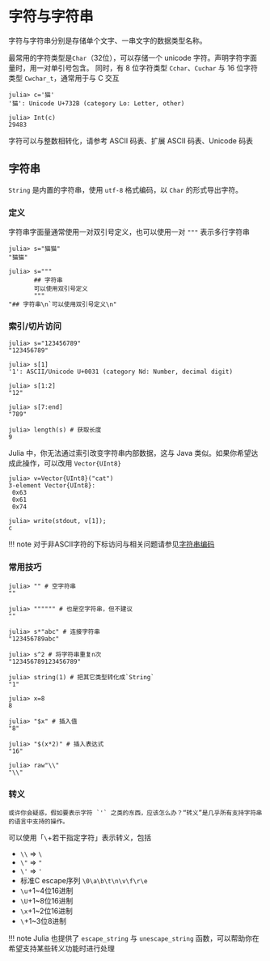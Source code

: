 # 字符与字符串
字符与字符串分别是存储单个文字、一串文字的数据类型名称。

最常用的字符类型是`Char`（32位），可以存储一个 unicode 字符。声明字符字面量时，用一对单引号包含。
同时，有 8 位字符类型 `Cchar`、`Cuchar` 与 16 位字符类型 `Cwchar_t`，通常用于与 C 交互
```julia-repl
julia> c='猫'
'猫': Unicode U+732B (category Lo: Letter, other)

julia> Int(c)
29483
```

字符可以与整数相转化，请参考 ASCII 码表、扩展 ASCII 码表、Unicode 码表

## 字符串
`String` 是内置的字符串，使用 `utf-8` 格式编码，以 `Char` 的形式导出字符。

### 定义
字符串字面量通常使用一对双引号定义，也可以使用一对 `"""` 表示多行字符串
```julia-repl
julia> s="猫猫"
"猫猫"

julia> s="""
       ## 字符串
       可以使用双引号定义
       """
"## 字符串\n`可以使用双引号定义\n"
```

### 索引/切片访问
```julia-repl
julia> s="123456789"
"123456789"

julia> s[1]
'1': ASCII/Unicode U+0031 (category Nd: Number, decimal digit)

julia> s[1:2]
"12"

julia> s[7:end]
"789"

julia> length(s) # 获取长度
9
```

Julia 中，你无法通过索引改变字符串内部数据，这与 Java 类似。如果你希望达成此操作，可以改用 `Vector{UInt8}`
```julia-repl
julia> v=Vector{UInt8}("cat")
3-element Vector{UInt8}:
 0x63
 0x61
 0x74

julia> write(stdout, v[1]);
c
```

!!! note
	对于非ASCII字符的下标访问与相关问题请参见[字符串编码](../advanced/string_code.md)

### 常用技巧
```julia-repl
julia> "" # 空字符串
""

julia> """""" # 也是空字符串，但不建议
""

julia> s*"abc" # 连接字符串
"123456789abc"

julia> s^2 # 将字符串重复n次
"123456789123456789"

julia> string(1) # 把其它类型转化成`String`
"1"

julia> x=8
8

julia> "$x" # 插入值
"8"

julia> "$(x*2)" # 插入表达式
"16"

julia> raw"\\"
"\\"
```

### 转义
```check newbie
或许你会疑惑，假如要表示字符 `'` 之类的东西，应该怎么办？“转义”是几乎所有支持字符串的语言中支持的操作。
```

可以使用「`\`+若干指定字符」表示转义，包括
* `\\` => `\`
* `\"` => `"`
* `\'` => `'`
* 标准C escape序列 `\0\a\b\t\n\v\f\r\e`
* `\u`+1~4位16进制
* `\U`+1~8位16进制
* `\x`+1~2位16进制
* `\`+1~3位8进制

!!! note
	Julia 也提供了 `escape_string` 与 `unescape_string` 函数，可以帮助你在希望支持某些转义功能时进行处理
